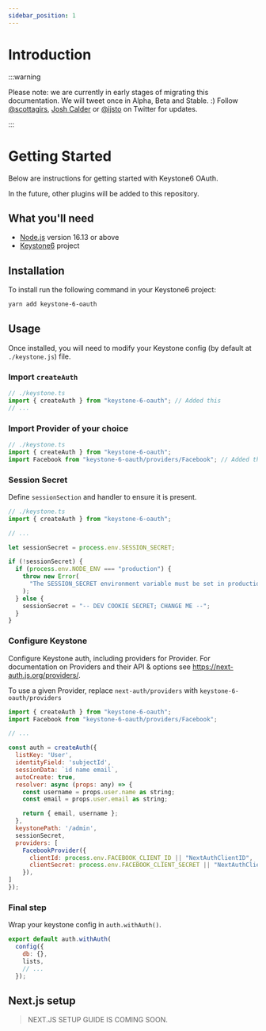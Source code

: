 ```yaml
---
sidebar_position: 1
---
```


# Introduction

<!-- [![Twitter followers](https://img.shields.io/twitter/follow/ijstodev.svg?style=social&label=Follow)](https://twitter.com/ijstodev) -->

:::warning

Please note: we are currently in early stages of migrating this documentation. We will tweet once in Alpha, Beta and Stable. :)
Follow [@scottagirs](https://twitter.com/scottagirs), [Josh Calder](https://twitter.com/OpenSaasAU) or [@ijsto](https://twitter.com/ijstodev) on Twitter for updates.

:::

# Getting Started

Below are instructions for getting started with Keystone6 OAuth.

In the future, other plugins will be added to this repository.

## What you'll need

- [Node.js](https://nodejs.org/en/download/) version 16.13 or above
- [Keystone6](https://keystonejs.com/) project

## Installation

To install run the following command in your Keystone6 project:

```bash
yarn add keystone-6-oauth
```

## Usage

Once installed, you will need to modify your Keystone config (by default at `./keystone.js`) file.

### Import `createAuth`

```javascript
// ./keystone.ts
import { createAuth } from "keystone-6-oauth"; // Added this
// ...
```

### Import Provider of your choice

```javascript
// ./keystone.ts
import { createAuth } from "keystone-6-oauth";
import Facebook from "keystone-6-oauth/providers/Facebook"; // Added this
```

### Session Secret

<!-- TODO: Add description about session secret -->

Define `sessionSection` and handler to ensure it is present.

```javascript
// ./keystone.ts
import { createAuth } from "keystone-6-oauth";

// ...

let sessionSecret = process.env.SESSION_SECRET;

if (!sessionSecret) {
  if (process.env.NODE_ENV === "production") {
    throw new Error(
      "The SESSION_SECRET environment variable must be set in production"
    );
  } else {
    sessionSecret = "-- DEV COOKIE SECRET; CHANGE ME --";
  }
}
```

### Configure Keystone

Configure Keystone auth, including providers for Provider. For documentation on Providers and their API & options see https://next-auth.js.org/providers/.

To use a given Provider, replace `next-auth/providers` with `keystone-6-oauth/providers`

```javascript
import { createAuth } from "keystone-6-oauth";
import Facebook from "keystone-6-oauth/providers/Facebook";

// ...

const auth = createAuth({
  listKey: 'User',
  identityField: 'subjectId',
  sessionData: `id name email`,
  autoCreate: true,
  resolver: async (props: any) => {
    const username = props.user.name as string;
    const email = props.user.email as string;

    return { email, username };
  },
  keystonePath: '/admin',
  sessionSecret,
  providers: [
    FacebookProvider({
      clientId: process.env.FACEBOOK_CLIENT_ID || "NextAuthClientID",
      clientSecret: process.env.FACEBOOK_CLIENT_SECRET || "NextAuthClientSecret",
    }),
]
});
```

### Final step

Wrap your keystone config in `auth.withAuth()`.

```javascript
export default auth.withAuth(
  config({
    db: {},
    lists,
    // ...
  });
```

<!-- TODO: ... -->

## Next.js setup

<!-- TODO: -->

> NEXT.JS SETUP GUIDE IS COMING SOON.
